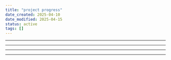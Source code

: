```yaml
---
title: "project progress"
date_created: 2025-04-10
date_modified: 2025-04-15
status: active
tags: []
---
```


---

---

---

---


